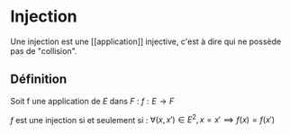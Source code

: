 
# Injection
Une injection est une [[application]] injective, c'est à dire qui ne possède pas de "collision".

## Définition
Soit f une application de $E$ dans $F$ :
$f: E \rightarrow F$

$f$ est une injection si et seulement si :
$\forall (x, x')\in E^2, x = x' \implies f(x) = f(x')$

